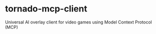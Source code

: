 # tornado-mcp-client
Universal AI overlay client for video games using Model Context Protocol (MCP)
